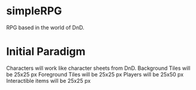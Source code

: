 # simpleRPG
RPG based in the world of DnD.

# Initial Paradigm
Characters will work like character sheets from DnD.
Background Tiles will be 25x25 px
Foreground Tiles will be 25x25 px
Players will be 25x50 px
Interactible items will be 25x25 px
